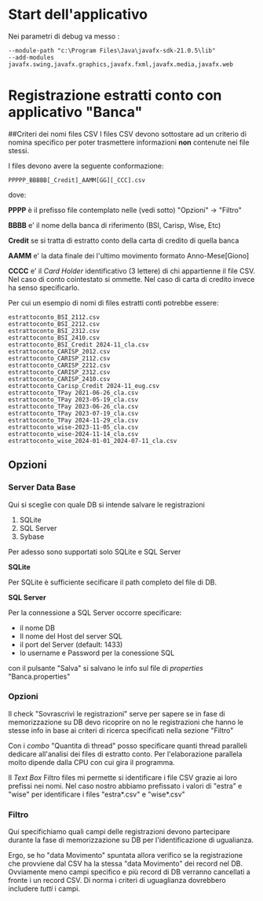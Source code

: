 # Start dell'applicativo
Nei parametri di debug va messo :

	--module-path "c:\Program Files\Java\javafx-sdk-21.0.5\lib" 
	--add-modules javafx.swing,javafx.graphics,javafx.fxml,javafx.media,javafx.web
# Registrazione estratti conto con applicativo "Banca"
##Criteri dei nomi files CSV
I files CSV devono sottostare ad un criterio di nomina specifico per poter trasmettere informazioni **non** contenute nei file stessi. 

I files devono avere la seguente conformazione:

	PPPPP_BBBBB[_Credit]_AAMM[GG][_CCC].csv

dove:

**PPPP**	è il prefisso file contemplato nelle (vedi sotto) "Opzioni" -> "Filtro"

**BBBB**	e' il nome della banca di riferimento (BSI, Carisp, Wise, Etc)

**Credit**	se si tratta di estratto conto della carta di credito di quella banca

**AAMM**	e' la data finale dei l'ultimo movimento formato Anno-Mese[Giono]

**CCCC**	e' il _Card Holder_ identificativo (3 lettere) di chi appartienne il file CSV. Nel caso di conto cointestato si ommette. Nel caso di carta di credito invece ha senso specificarlo.

Per cui un esempio di nomi di files estratti conti potrebbe essere:

	estrattoconto_BSI_2112.csv
	estrattoconto_BSI_2212.csv
	estrattoconto_BSI_2312.csv
	estrattoconto_BSI_2410.csv
	estrattoconto_BSI_Credit 2024-11_cla.csv
	estrattoconto_CARISP_2012.csv
	estrattoconto_CARISP_2112.csv
	estrattoconto_CARISP_2212.csv
	estrattoconto_CARISP_2312.csv
	estrattoconto_CARISP_2410.csv
	estrattoconto_Carisp_Credit 2024-11_eug.csv
	estrattoconto_TPay 2021-06-26_cla.csv
	estrattoconto_TPay 2023-05-19_cla.csv
	estrattoconto_TPay 2023-06-26_cla.csv
	estrattoconto_TPay 2023-07-19_cla.csv
	estrattoconto_TPay 2024-11-29_cla.csv
	estrattoconto_wise-2023-11-05_cla.csv
	estrattoconto_wise-2024-11-14_cla.csv
	estrattoconto_wise_2024-01-01_2024-07-11_cla.csv



## Opzioni
### Server Data Base
Qui si sceglie con quale DB si intende salvare le registrazioni
1. SQLite
2. SQL Server
3. Sybase

Per adesso sono supportati solo SQLite e SQL Server

**SQLite**

Per SQLite è sufficiente secificare il path completo del file di DB.

**SQL Server**

Per la connessione a SQL Server occorre specificare:
- il nome DB
- Il nome del Host del server SQL
- il port del Server (default: 1433)
- lo username e Password per la conessione SQL

con il pulsante "Salva" si salvano le info sul file di _properties_ "Banca.properties"
### Opzioni
Il check "Sovrascrivi le registrazioni" serve per sapere se in fase di memorizzazione su DB devo ricoprire on no le registrazioni che hanno le stesse info in base ai criteri di ricerca specificati nella sezione "Filtro"

Con i  _combo_  "Quantita di thread" posso specificare quanti thread paralleli dedicare all'analisi dei files di estratto conto. Per l'elaborazione parallela molto dipende dalla CPU con cui gira il programma.

Il _Text Box_ Filtro files mi permette si identificare i file CSV grazie ai loro prefissi nei nomi. Nel caso nostro abbiamo prefissato i valori di "estra" e "wise" per identificare i files "estra*.csv" e "wise*.csv"
### Filtro 
Qui specifichiamo quali campi delle registrazioni devono partecipare durante la fase di memorizzazione su DB per l'identificazione di ugualianza. 

Ergo, se ho "data Movimento" spuntata allora verifico se la registrazione che provviene dal CSV ha la stessa  "data Movimento" dei record nel DB. Ovviamente meno campi specifico e più record di DB verranno cancellati a fronte i un record CSV. Di norma i criteri di uguaglianza dovrebbero includere *tutti* i campi.
